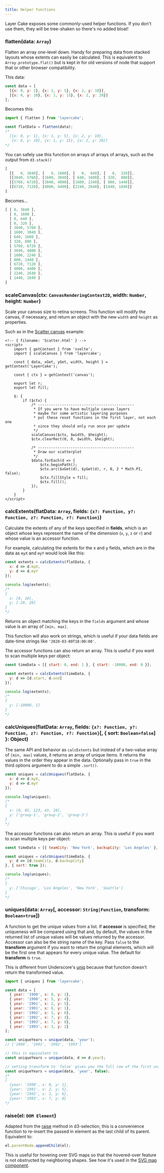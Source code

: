 ```yaml
---
title: Helper functions
---
```


Layer Cake exposes some commonly-used helper functions. If you don't use them, they will be tree-shaken so there's no added bloat!

### flatten(data: `Array`)

Flatten an array one-level down. Handy for preparing data from stacked layouts whose extents can easily be calculated. This is equivalent to `Array.prototype.flat()` but is kept in for old versions of node that support that or other browser compatibility.

This data:

```js
const data = [
  [{x: 0, y: 1}, {x: 1, y: 5}, {x: 2, y: 10}],
  [{x: 0, y: 10}, {x: 1, y: 15}, {x: 2, y: 20}]
];
```

Becomes this:

```js
import { flatten } from 'layercake';

const flatData = flatten(data);
/*
  [{x: 0, y: 1}, {x: 1, y: 5}, {x: 2, y: 10},
   {x: 0, y: 10}, {x: 1, y: 15}, {x: 2, y: 20}]
*/
```

You can safely use this function on arrays of arrays of arrays, such as the output from `d3.stack()`

```js
[
  [[   0, 3840], [   0, 1600], [   0,  640], [   0,  320]],
  [[3840, 5760], [1600, 3040], [ 640, 1600], [ 320,  800]],
  [[5760, 6720], [3040, 4000], [1600, 2240], [ 800, 1440]],
  [[6720, 7120], [4000, 4400], [2240, 2640], [1440, 1840]]
]
```

Becomes...

```js
[ [ 0, 3840 ],
  [ 0, 1600 ],
  [ 0, 640 ],
  [ 0, 320 ],
  [ 3840, 5760 ],
  [ 1600, 3040 ],
  [ 640, 1600 ],
  [ 320, 800 ],
  [ 5760, 6720 ],
  [ 3040, 4000 ],
  [ 1600, 2240 ],
  [ 800, 1440 ],
  [ 6720, 7120 ],
  [ 4000, 4400 ],
  [ 2240, 2640 ],
  [ 1440, 1840 ]
]
```

### scaleCanvas(ctx: `CanvasRenderingContext2D`, width: `Number`, height: `Number`)

Scale your canvas size to retina screens. This function will modify the canvas, if necessary, and return an object with the new `width` and `height` as properties.

Such as in the [Scatter canvas](/example/Scatter) example:

```svelte
<!-- { filename: 'Scatter.html' } -->
<script>
	import { getContext } from 'svelte';
	import { scaleCanvas } from 'layercake';

	const { data, xGet, yGet, width, height } = getContext('LayerCake');

	const { ctx } = getContext('canvas');

	export let r;
	export let fill;

	$: {
		if ($ctx) {
			/* --------------------------------------------
			 * If you were to have multiple canvas layers
			 * maybe for some artistic layering purposes
			 * put these reset functions in the first layer, not each one
			 * since they should only run once per update
			 */
			scaleCanvas($ctx, $width, $height);
			$ctx.clearRect(0, 0, $width, $height);

			/* --------------------------------------------
			 * Draw our scatterplot
			 */
			$data.forEach(d => {
				$ctx.beginPath();
				$ctx.arc($xGet(d), $yGet(d), r, 0, 2 * Math.PI, false);
				$ctx.fillStyle = fill;
				$ctx.fill();
			});
		}
	}
</script>
```

### calcExtents(flatData: `Array`, fields: `{x?: Function, y?: Function, z?: Function, r?: Function}`)

Calculate the extents of any of the keys specified in **fields**, which is an object whose keys represent the name of the dimension (`x`, `y`, `z` or `r`) and whose value is an accessor function.

For example, calculating the extents for the x and y fields, which are in the data as `myX` and `myY` would look like this:

```js
const extents = calcExtents(flatData, {
  x: d => d.myX,
  y: d => d.myY
});

console.log(extents);
/*
{
  x: [0, 10],
  y: [-20, 20]
}
*/
```

Returns an object matching the keys in the `fields` argument and whose value is an array of `[min, max]`.

This function will also work on strings, which is useful if your data fields are date-time strings like `'2020-03-09T18:00:00'`.

The accessor functions can also return an array. This is useful if you want to scan multiple keys per object:

```js
const timeData = [{ start: 0, end: 1 }, { start: -10000, end: 0 }];

const extents = calcExtents(timeData, {
  y: d => [d.start, d.end]
});

console.log(extents);
/*
{
  y: [-10000, 1]
}
*/
```


### calcUniques(flatData: `Array`, fields: `{x?: Function, y?: Function, z?: Function, r?: Function}`[, { sort: `Boolean=false`] }: Object)

The same API and behavior as `calcExtents` but instead of a two-value array of `[min, max]` values, it returns an array of unique items. It returns the values in the order they appear in the data. Optionally pass in `true` in the third options argument to do a simple `.sort()`.

```js
const uniques = calcUniques(flatData, {
  x: d => d.myX,
  y: d => d.myY
});

console.log(uniques);
/*
{
  x: [0, 85, 123, 43, 10],
  y: ['group-1', 'group-2', 'group-3']
}
*/
```

The accessor functions can also return an array. This is useful if you want to scan multiple keys per object:

```js
const timeData = [{ teamCity: 'New York', backupCity: 'Los Angeles' }, { teamCity: 'Chicago', backupCity: 'Seattle'}];

const uniques = calcUniques(timeData, {
  y: d => [d.teamCity, d.backupCity]
}, { sort: true });

console.log(uniques);
/*
{
  y: ['Chicago', 'Los Angeles', 'New York', 'Seattle']
}
*/
```

### uniques(data: `Array`[, accessor: `String|Function`, transform: `Boolean=true`])

A function to get the unique values from a list. If **accessor** is specified, the uniqueness will be compared using that and, by default, the values in the returned list of unique values will be values returned by the accessor. Accessor can also be the string name of the key. Pass `false` to the **transform** argument if you want to return the original elements, which will be the first one that appears for every unique value. The default for **transform** is `true`.

This is different from Underscore's [uniq](https://underscorejs.org/#uniq) because that function doesn't return the transformed value.

```js
import { uniques } from 'layercake';

const data = [
  { year: '1990', x: 0, y: 1},
  { year: '1990', x: 5, y: 4},
  { year: '1991', x: 2, y: 5},
  { year: '1991', x: 6, y: 1},
  { year: '1992', x: 1, y: 6},
  { year: '1992', x: 7, y: 3},
  { year: '1993', x: 7, y: 8},
  { year: '1993', x: 3, y: 2}
];

const uniqueYears = unique(data, 'year');
// ['1990', '1991', '1992', '1993']

// this is equivalent to
const uniqueYears = unique(data, d => d.year);

// setting transform to `false` gives you the full row of the first unique element
const uniqueYears = unique(data, 'year', false);
/*
[
  {year: '1990', x: 0, y: 1},
  {year: '1991', x: 2, y: 5},
  {year: '1992', x: 1, y: 6},
  {year: '1993', x: 7, y: 8}
*/
```

### raise(el: `DOM Element`)

Adapted from the [raise](https://github.com/d3/d3-selection#selection_raise) method in d3-selection, this is a convenience function to re-insert the passed in element as the last child of its parent. Equivalent to:

```js
el.parentNode.appendChild(el);
```

This is useful for hovering over SVG maps so that the hovered-over feature is not obstructed by neighboring shapes. See how it's used in the [SVG map component](/example/MapSvg).
